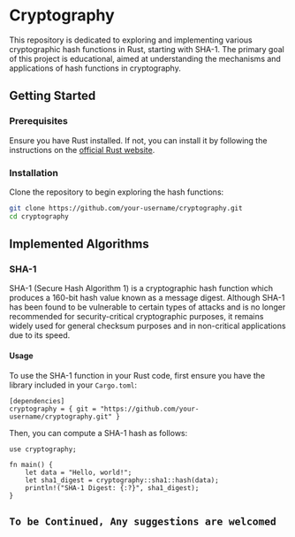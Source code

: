 # Cryptography
This repository is dedicated to exploring and implementing various cryptographic hash functions in Rust, starting with SHA-1. The primary goal of this project is educational, aimed at understanding the mechanisms and applications of hash functions in cryptography.

## Getting Started

### Prerequisites

Ensure you have Rust installed. If not, you can install it by following the instructions on the [official Rust website](https://www.rust-lang.org/learn/get-started).

### Installation

Clone the repository to begin exploring the hash functions:

```bash
git clone https://github.com/your-username/cryptography.git
cd cryptography
```

## Implemented Algorithms

### SHA-1
SHA-1 (Secure Hash Algorithm 1) is a cryptographic hash function which produces a 160-bit hash value known as a message digest. Although SHA-1 has been found to be vulnerable to certain types of attacks and is no longer recommended for security-critical cryptographic purposes, it remains widely used for general checksum purposes and in non-critical applications due to its speed.

#### Usage
To use the SHA-1 function in your Rust code, first ensure you have the library included in your `Cargo.toml`:
```
[dependencies]
cryptography = { git = "https://github.com/your-username/cryptography.git" }
```
Then, you can compute a SHA-1 hash as follows:

```
use cryptography;

fn main() {
    let data = "Hello, world!";
    let sha1_digest = cryptography::sha1::hash(data);
    println!("SHA-1 Digest: {:?}", sha1_digest);
}
```

## `To be Continued, Any suggestions are welcomed`
